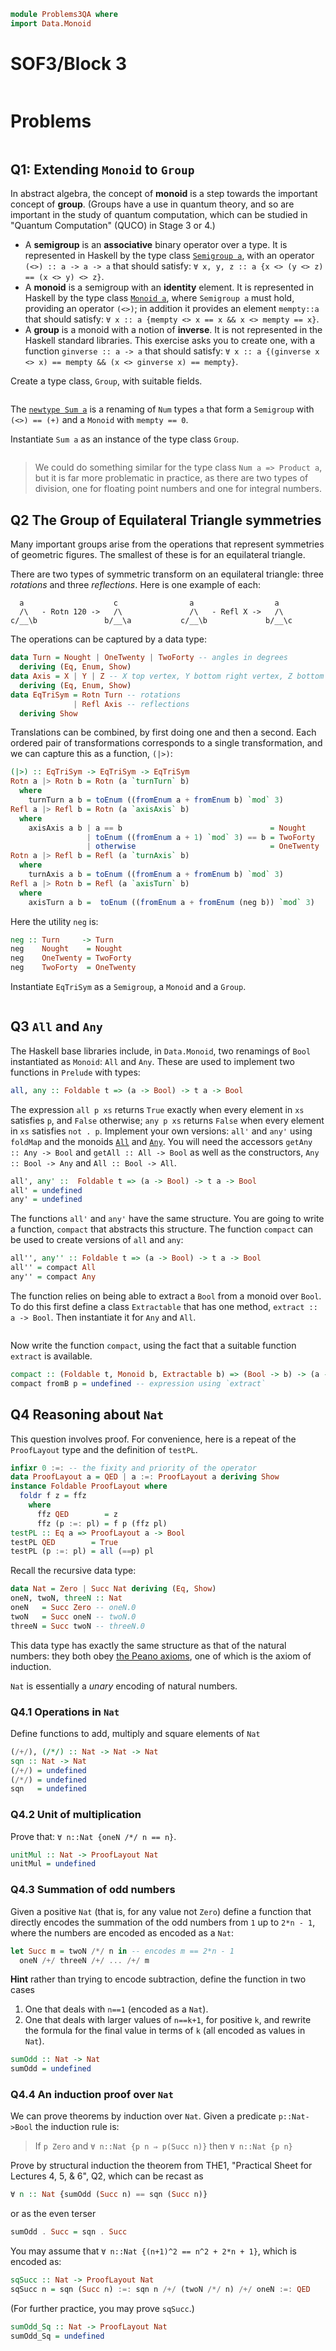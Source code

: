 ```haskell
module Problems3QA where
import Data.Monoid

```
# SOF3/Block 3
```haskell
```
# Problems
```haskell

```
## Q1: Extending `Monoid` to `Group`

In abstract algebra, the concept of **monoid** is a step towards the
important concept of **group**. (Groups have a use in quantum theory,
and so are important in the study of quantum computation, which can be
studied in "Quantum Computation" (QUCO) in Stage 3 or 4.)
* A **semigroup** is an **associative** binary operator over a type.
  It is represented in Haskell by the type class [`Semigroup a`](https://hackage.haskell.org/package/base-4.14.1.0/docs/Prelude.html#t:Semigroup), with
  an operator `(<>) :: a -> a -> a` that should satisfy:
  `∀ x, y, z :: a {x <> (y <> z) == (x <> y) <> z}`.
* A **monoid** is a semigroup with an **identity** element.  It is
  represented in Haskell by the type class [`Monoid a`](https://hackage.haskell.org/package/base-4.14.1.0/docs/Prelude.html#t:Monoid), where
  `Semigroup a` must hold, providing an operator `(<>)`; in addition
  it provides an element `mempty::a` that should satisfy:
  `∀ x :: a {mempty <> x == x && x <> mempty == x}`.
* A **group** is a monoid with a notion of **inverse**.  It is not
  represented in the Haskell standard libraries.  This exercise asks
  you to create one, with a function `ginverse :: a -> a` that should
  satisfy:
  `∀ x :: a {(ginverse x <> x) == mempty && (x <> ginverse x) == mempty}`.

Create a type class, `Group`, with suitable fields.
```haskell
```
The [`newtype Sum a`](https://hackage.haskell.org/package/base-4.14.1.0/docs/Data-Monoid.html#t:Sum) is a renaming of `Num` types `a` that form a `Semigroup` with `(<>) == (+)` and a `Monoid` with `mempty == 0`.

Instantiate `Sum a` as an instance of the type class `Group`.
```haskell
```
> We could do something similar for the type class `Num a => Product
> a`, but it is far more problematic in practice, as there are two
> types of division, one for floating point numbers and one for
> integral numbers.

## Q2 The Group of Equilateral Triangle symmetries

Many important groups arise from the operations that represent
symmetries of geometric figures.  The smallest of these is for an
equilateral triangle.

There are two types of symmetric transform on an equilateral triangle:
three _rotations_ and three _reflections_.  Here is one example of each:
```
  a                    c                a                  a
  /\   - Rotn 120 ->   /\               /\   - Refl X ->   /\
c/__\b               b/__\a           c/__\b             b/__\c
``` 
The operations can be captured by a data type:
```haskell
data Turn = Nought | OneTwenty | TwoForty -- angles in degrees
  deriving (Eq, Enum, Show)
data Axis = X | Y | Z -- X top vertex, Y bottom right vertex, Z bottom left vertex
  deriving (Eq, Enum, Show)
data EqTriSym = Rotn Turn -- rotations
              | Refl Axis -- reflections
  deriving Show
```
Translations can be combined, by first doing one and then a second.
Each ordered pair of transformations corresponds to a single
transformation, and we can capture this as a function, `(|>)`:
```haskell
(|>) :: EqTriSym -> EqTriSym -> EqTriSym
Rotn a |> Rotn b = Rotn (a `turnTurn` b)
  where
    turnTurn a b = toEnum ((fromEnum a + fromEnum b) `mod` 3)
Refl a |> Refl b = Rotn (a `axisAxis` b)
  where
    axisAxis a b | a == b                                 = Nought
                 | toEnum ((fromEnum a + 1) `mod` 3) == b = TwoForty
                 | otherwise                              = OneTwenty
Rotn a |> Refl b = Refl (a `turnAxis` b)
  where
    turnAxis a b = toEnum ((fromEnum a + fromEnum b) `mod` 3)
Refl a |> Rotn b = Refl (a `axisTurn` b)
  where
    axisTurn a b =  toEnum ((fromEnum a + fromEnum (neg b)) `mod` 3)
```
Here the utility `neg` is:
```haskell
neg :: Turn     -> Turn
neg    Nought    = Nought
neg    OneTwenty = TwoForty
neg    TwoForty  = OneTwenty
```
Instantiate `EqTriSym` as a `Semigroup`, a `Monoid` and a `Group`.
```haskell
```
## Q3 `All` and `Any`

The Haskell base libraries include, in `Data.Monoid`, two renamings of
`Bool` instantiated as `Monoid`: `All` and `Any`.  These are used to
implement two functions in `Prelude` with types:
```haskell
all, any :: Foldable t => (a -> Bool) -> t a -> Bool
```

The expression `all p xs` returns `True` exactly when every element in
`xs` satisfies `p`, and `False` otherwise; `any p xs` returns `False`
when every element in `xs` satisfies `not . p`.  Implement your own
versions: `all'` and `any'` using `foldMap` and the monoids
[`All`](https://hackage.haskell.org/package/base-4.14.1.0/docs/Data-Monoid.html#t:All)
and
[`Any`](https://hackage.haskell.org/package/base-4.14.1.0/docs/Data-Monoid.html#t:Any).
You will need the accessors `getAny :: Any -> Bool` and `getAll :: All
-> Bool` as well as the constructors, `Any :: Bool -> Any` and `All ::
Bool -> All`.
```haskell
all', any' ::  Foldable t => (a -> Bool) -> t a -> Bool
all' = undefined
any' = undefined
```
The functions `all'` and `any'` have the same structure.  You are
going to write a function, `compact` that abstracts this structure.
The function `compact` can be used to create versions of `all` and
`any`:
```haskell
all'', any'' :: Foldable t => (a -> Bool) -> t a -> Bool
all'' = compact All
any'' = compact Any
```
The function relies on being able to extract a `Bool` from a monoid
over `Bool`.  To do this first define a class `Extractable` that has
one method, `extract :: a -> Bool`.  Then instantiate it for `Any` and `All`.
```haskell
```
Now write the function `compact`, using the fact that a suitable
function `extract` is available.
```haskell
compact :: (Foldable t, Monoid b, Extractable b) => (Bool -> b) -> (a -> Bool) -> t a -> Bool
compact fromB p = undefined -- expression using `extract`
```
## Q4 Reasoning about `Nat`

This question involves proof.  For convenience, here is a repeat of
the `ProofLayout` type and the definition of `testPL`.
```haskell
infixr 0 :=: -- the fixity and priority of the operator
data ProofLayout a = QED | a :=: ProofLayout a deriving Show
instance Foldable ProofLayout where
  foldr f z = ffz
    where
      ffz QED        = z
      ffz (p :=: pl) = f p (ffz pl)
testPL :: Eq a => ProofLayout a -> Bool
testPL QED        = True
testPL (p :=: pl) = all (==p) pl
```
Recall the recursive data type:
```haskell
data Nat = Zero | Succ Nat deriving (Eq, Show)
oneN, twoN, threeN :: Nat
oneN   = Succ Zero -- oneN.0
twoN   = Succ oneN -- twoN.0
threeN = Succ twoN -- threeN.0
```
This data type has exactly the same structure as that of the natural
numbers: they both obey [the Peano axioms](https://brilliant.org/wiki/peano-axioms/),
one of which is the axiom of induction.

`Nat` is essentially a _unary_ encoding of natural numbers.

### Q4.1 Operations in `Nat`
Define functions to add, multiply and square elements of `Nat`
```haskell
(/+/), (/*/) :: Nat -> Nat -> Nat
sqn :: Nat -> Nat
(/+/) = undefined
(/*/) = undefined
sqn   = undefined
```
### Q4.2 Unit of multiplication
Prove that: `∀ n::Nat {oneN /*/ n == n}`.
```haskell
unitMul :: Nat -> ProofLayout Nat
unitMul = undefined
```
### Q4.3 Summation of odd numbers

Given a positive `Nat` (that is, for any value not `Zero`) define a
function that directly encodes the summation of the odd numbers from
`1` up to `2*n - 1`, where the numbers are encoded as encoded as a
`Nat`:
```haskell
let Succ m = twoN /*/ n in -- encodes m == 2*n - 1 
  oneN /+/ threeN /+/ ... /+/ m
```

**Hint** rather than trying to encode subtraction, define the function
in two cases
1. One that deals with `n==1` (encoded as a `Nat`).
2. One that deals with larger values of `n==k+1`, for positive `k`,
   and rewrite the formula for the final value in terms of `k` (all
   encoded as values in `Nat`).
```haskell
sumOdd :: Nat -> Nat
sumOdd = undefined
```
### Q4.4 An induction proof over `Nat`
We can prove theorems by induction over `Nat`.  Given a predicate
`p::Nat->Bool` the induction rule is:
> If `p Zero` and `∀ n::Nat {p n ⇒ p(Succ n)}` then `∀ n::Nat {p n}`

Prove by structural induction the theorem from THE1, "Practical Sheet
for Lectures 4, 5, & 6", Q2, which can be recast as
```haskell
∀ n :: Nat {sumOdd (Succ n) == sqn (Succ n)}
```
or as the even terser
```haskell
sumOdd . Succ = sqn . Succ
```
You may assume that `∀ n::Nat {(n+1)^2 == n^2 + 2*n + 1}`, which is encoded as: 
```haskell
sqSucc :: Nat -> ProofLayout Nat
sqSucc n = sqn (Succ n) :=: sqn n /+/ (twoN /*/ n) /+/ oneN :=: QED
```
(For further practice, you may prove `sqSucc`.)
```haskell
sumOdd_Sq :: Nat -> ProofLayout Nat
sumOdd_Sq = undefined
